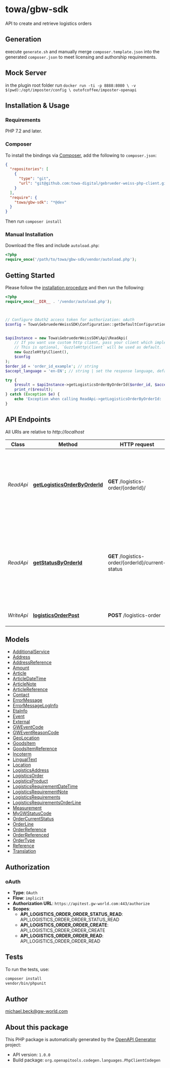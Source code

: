 # towa/gbw-sdk

API to create and retrieve logistics orders

## Generation

execute `generate.sh` and manually merge `composer.template.json` into the generated `composer.json` to meet licensing and authorship requirements.

## Mock Server

in the plugin root folder run `docker run -ti -p 8888:8080 \
    -v $(pwd):/opt/imposter/config \
    outofcoffee/imposter-openapi`

## Installation & Usage

### Requirements

PHP 7.2 and later.

### Composer

To install the bindings via [Composer](https://getcomposer.org/), add the following to `composer.json`:

```json
{
  "repositories": [
    {
      "type": "git",
      "url": "git@github.com:towa-digital/gebrueder-weiss-php-client.git"
    }
  ],
  "require": {
    "towa/gbw-sdk": "*@dev"
  }
}
```

Then run `composer install`

### Manual Installation

Download the files and include `autoload.php`:

```php
<?php
require_once('/path/to/towa/gbw-sdk/vendor/autoload.php');
```

## Getting Started

Please follow the [installation procedure](#installation--usage) and then run the following:

```php
<?php
require_once(__DIR__ . '/vendor/autoload.php');



// Configure OAuth2 access token for authorization: oAuth
$config = Towa\GebruederWeissSDK\Configuration::getDefaultConfiguration()->setAccessToken('YOUR_ACCESS_TOKEN');


$apiInstance = new Towa\GebruederWeissSDK\Api\ReadApi(
    // If you want use custom http client, pass your client which implements `GuzzleHttp\ClientInterface`.
    // This is optional, `GuzzleHttp\Client` will be used as default.
    new GuzzleHttp\Client(),
    $config
);
$order_id = 'order_id_example'; // string
$accept_language = 'en-EN'; // string | set the response language, default is en - defines the language following the BCP 47 standard https://tools.ietf.org/html/bcp47

try {
    $result = $apiInstance->getLogisticsOrderByOrderId($order_id, $accept_language);
    print_r($result);
} catch (Exception $e) {
    echo 'Exception when calling ReadApi->getLogisticsOrderByOrderId: ', $e->getMessage(), PHP_EOL;
}

```

## API Endpoints

All URIs are relative to *http://localhost*

Class | Method | HTTP request | Description
------------ | ------------- | ------------- | -------------
*ReadApi* | [**getLogisticsOrderByOrderId**](docs/Api/ReadApi.md#getlogisticsorderbyorderid) | **GET** /logistics-order/{orderId}/ | by identifying your logistics-order using the orderId in the path, you get the data of the logistics-order
*ReadApi* | [**getStatusByOrderId**](docs/Api/ReadApi.md#getstatusbyorderid) | **GET** /logistics-order/{orderId}/current-status | by identifying your logistics-order using the orderId in the path, you get the current status of the logistics-order
*WriteApi* | [**logisticsOrderPost**](docs/Api/WriteApi.md#logisticsorderpost) | **POST** /logistics-order | create a logistics order

## Models

- [AdditionalService](docs/Model/AdditionalService.md)
- [Address](docs/Model/Address.md)
- [AddressReference](docs/Model/AddressReference.md)
- [Amount](docs/Model/Amount.md)
- [Article](docs/Model/Article.md)
- [ArticleDateTime](docs/Model/ArticleDateTime.md)
- [ArticleNote](docs/Model/ArticleNote.md)
- [ArticleReference](docs/Model/ArticleReference.md)
- [Contact](docs/Model/Contact.md)
- [ErrorMessage](docs/Model/ErrorMessage.md)
- [ErrorMessageLogInfo](docs/Model/ErrorMessageLogInfo.md)
- [EtaInfo](docs/Model/EtaInfo.md)
- [Event](docs/Model/Event.md)
- [External](docs/Model/External.md)
- [GWEventCode](docs/Model/GWEventCode.md)
- [GWEventReasonCode](docs/Model/GWEventReasonCode.md)
- [GeoLocation](docs/Model/GeoLocation.md)
- [GoodsItem](docs/Model/GoodsItem.md)
- [GoodsItemReference](docs/Model/GoodsItemReference.md)
- [Incoterm](docs/Model/Incoterm.md)
- [LingualText](docs/Model/LingualText.md)
- [Location](docs/Model/Location.md)
- [LogisticsAddress](docs/Model/LogisticsAddress.md)
- [LogisticsOrder](docs/Model/LogisticsOrder.md)
- [LogisticsProduct](docs/Model/LogisticsProduct.md)
- [LogisticsRequirementDateTime](docs/Model/LogisticsRequirementDateTime.md)
- [LogisticsRequirementNote](docs/Model/LogisticsRequirementNote.md)
- [LogisticsRequirements](docs/Model/LogisticsRequirements.md)
- [LogisticsRequirementsOrderLine](docs/Model/LogisticsRequirementsOrderLine.md)
- [Measurement](docs/Model/Measurement.md)
- [MyGWStatusCode](docs/Model/MyGWStatusCode.md)
- [OrderCurrentStatus](docs/Model/OrderCurrentStatus.md)
- [OrderLine](docs/Model/OrderLine.md)
- [OrderReference](docs/Model/OrderReference.md)
- [OrderReferenced](docs/Model/OrderReferenced.md)
- [OrderType](docs/Model/OrderType.md)
- [Reference](docs/Model/Reference.md)
- [Translation](docs/Model/Translation.md)

## Authorization

### oAuth

- **Type**: `OAuth`
- **Flow**: `implicit`
- **Authorization URL**: `https://apitest.gw-world.com:443/authorize`
- **Scopes**: 
    - **API_LOGISTICS_ORDER_ORDER_STATUS_READ**: API_LOGISTICS_ORDER_ORDER_STATUS_READ
    - **API_LOGISTICS_ORDER_ORDER_CREATE**: API_LOGISTICS_ORDER_ORDER_CREATE
    - **API_LOGISTICS_ORDER_ORDER_READ**: API_LOGISTICS_ORDER_ORDER_READ

## Tests

To run the tests, use:

```bash
composer install
vendor/bin/phpunit
```

## Author

michael.beck@gw-world.com

## About this package

This PHP package is automatically generated by the [OpenAPI Generator](https://openapi-generator.tech) project:

- API version: `1.0.0`
- Build package: `org.openapitools.codegen.languages.PhpClientCodegen`
